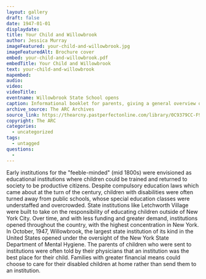 ```yaml
---
layout: gallery
draft: false
date: 1947-01-01
displaydate:
title: Your Child and Willowbrook
author: Jessica Murray
imageFeatured: your-child-and-willowbrook.jpg
imageFeaturedAlt: Brochure cover
embed: your-child-and-willowbrook.pdf
embedTitle: Your Child and Willowbrook
text: your-child-and-willowbrook
mapembed: 
audio:
video:
videoTitle:
eventname: Willowbrook State School opens
caption: Informational booklet for parents, giving a general overview of Willowbrook, what to expect and how to prepare for their child's arrival. Exact date of publication unknown.
archive_source: The ARC Archives
source_link: https://thearcny.pastperfectonline.com/library/0C9379CC-F986-45C2-A76B-581450804872
copyright: The ARC
categories:
  - uncategorized
tags:
  - untagged
questions:
  - 
---
```


Early institutions for the "feeble-minded" (mid 1800s) were envisioned as educational institutions where children could be trained and returned to society to be productive citizens. Despite compulsory education laws which came about at the turn of the century, children with disabilities were often turned away from public schools, whose special education classes were understaffed and overcrowded. State institutions like Letchworth Village were built to take on the responsibility of educating children outside of New York City. Over time, and with less funding and greater demand, institutions opened throughout the country, with the highest concentration in New York. In October, 1947, Willowbrook, the largest state institution of its kind in the United States opened under the oversight of the New York State Department of Mental Hygiene. The parents of children who were sent to institutions were often told by their physicians that an institution was the best place for their child. Families with greater financial means could choose to care for their disabled children at home rather than send them to an institution.
